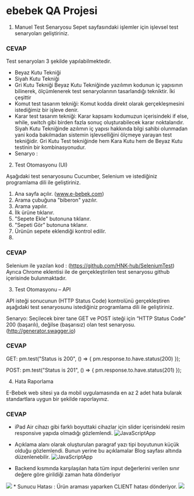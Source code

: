 # ebebek QA Projesi
1. Manuel Test Senaryosu
Sepet sayfasındaki işlemler için işlevsel test senaryoları geliştiriniz.
### CEVAP

Test senaryoları 3 şekilde yapılabilmektedir.
*	Beyaz Kutu Tekniği
*	Siyah Kutu Tekniği
*	Gri Kutu Tekniği
Beyaz Kutu Tekniğinde yazılımın kodunun iç yapısının bilinerek, ölçümlenerek test senaryolarının tasarlandığı tekniktir. İki çeşittir 
* 	Komut test tasarım tekniği: Komut kodda direkt olarak gerçekleşmesini istediğimiz bir işleve denir.
* 	Karar test tasarım tekniği: Karar kapsamı kodumuzun içerisindeki if else, while, switch gibi birden fazla sonuç oluşturabilecek karar noktalarıdır. 
Siyah Kutu Tekniğinde azılımın iç yapısı hakkında bilgi sahibi olunmadan yani koda bakılmadan sistemin işlevselliğini ölçmeye yarayan test tekniğidir.
Gri Kutu Test tekniğinde hem Kara Kutu hem de Beyaz Kutu testinin bir kombinasyonudur.
* Senaryo :

2.	Test Otomasyonu (UI)

Aşağıdaki test senaryosunu Cucumber, Selenium ve istediğiniz programlama dili ile geliştiriniz.

1.	Ana sayfa açılır. (www.e-bebek.com)
2.	Arama çubuğuna "biberon" yazılır.
3.	Arama yapılır.
4.	İlk ürüne tıklanır.
5.	"Sepete Ekle" butonuna tıklanır.
6.	"Sepeti Gör” butonuna tıklanır.
7.	Ürünün sepete eklendiği kontrol edilir.
8.	
### CEVAP
Selenium ile yazılan kod : (https://github.com/HNK-hub/SeleniumTest)
Ayrıca Chrome eklentisi ile de gerçekleştirilen test senaryosu github içerisinde bulunmaktadır.

3.	Test Otomasyonu – API

API isteği sonucunun (HTTP Status Code) kontrolünü gerçekleştiren aşağıdaki test senaryosunu
istediğiniz programlama dili ile geliştiriniz.

Senaryo: Seçilecek birer tane GET ve POST isteği için “HTTP Status Code” 200 (başarılı), değilse
(başarısız) olan test senaryosu. (http://generator.swagger.io)

### CEVAP
GET:
  pm.test("Status is 200", () => {
  pm.response.to.have.status(200)
  });

POST:
   pm.test("Status is 201", () => {
   pm.response.to.have.status(201)
   });

4.	Hata Raporlama

E-Bebek web sitesi ya da mobil uygulamasında en az 2 adet hata bularak standartlara uygun bir
şekilde raporlayınız.

### CEVAP

*	iPad Air cihazı gibi farklı boyuttaki cihazlar için slider içerisindeki resim responsive yapıda olmadığı gözlemlendi.
![JavaScriptApp]([http://www.zafercomert.com/medya/java/JavaReactCamp-JavaScriptApp.svg](https://github.com/HNK-hub/SeleniumTest/blob/master/exception1.png))
* Açıklama alanı olarak oluşturulan paragraf yazı tipi boyutunun küçük olduğu gözlemlendi. Bunun yerine bu açıklamalar Blog sayfası altında düzenlenebilir.
  ![JavaScriptApp]([http://www.zafercomert.com/medya/java/JavaReactCamp-JavaScriptApp.svg])

*	Backend kısmında karşılaşılan hata tüm input değerlerini verilen sınır değere göre girildiği zaman hata dönderiyor
  <img src="[gorsel-link]([https://github.com/HNK-hub/SeleniumTest/blob/master/exception1.png](https://github.com/HNK-hub/SeleniumTest/blob/master/exception3.png))" width="auto">
* Sunucu Hatası : Ürün araması yaparken CLIENT hatası dönderiyor.
 <img src="[gorsel-link]([https://github.com/HNK-hub/SeleniumTest/blob/master/exception1.png](https://github.com/HNK-hub/SeleniumTest/blob/master/exception4.png))" width="auto">


